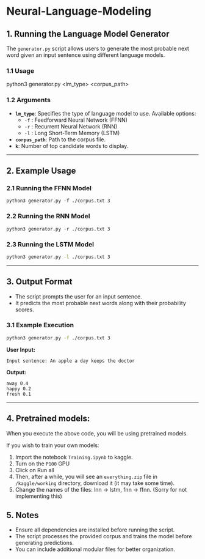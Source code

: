 # Neural-Language-Modeling

## 1. Running the Language Model Generator

The `generator.py` script allows users to generate the most probable next word given an input sentence using different language models.

### 1.1 Usage

python3 generator.py <lm_type> <corpus_path> 

### 1.2 Arguments
- **`lm_type`**: Specifies the type of language model to use. Available options:
  - `-f` : Feedforward Neural Network (FFNN)
  - `-r` : Recurrent Neural Network (RNN)
  - `-l` : Long Short-Term Memory (LSTM)
- **`corpus_path`**: Path to the corpus file.
- **`k`**: Number of top candidate words to display.

---

## 2. Example Usage

### 2.1 Running the FFNN Model
```
python3 generator.py -f ./corpus.txt 3
```
### 2.2 Running the RNN Model
```
python3 generator.py -r ./corpus.txt 3
```
### 2.3 Running the LSTM Model

```bash
python3 generator.py -l ./corpus.txt 3
```
---

## 3. Output Format
- The script prompts the user for an input sentence.
- It predicts the most probable next words along with their probability scores.

### 3.1 Example Execution

```bash
python3 generator.py -f ./corpus.txt 3
```
**User Input:**
```
Input sentence: An apple a day keeps the doctor
```
**Output:**

```
away 0.4
happy 0.2
fresh 0.1
```
---

## 4. Pretrained models:

When you execute the above code, you will be using pretrained models.

If you wish to train your own models:  
1. Import the notebook ```Training.ipynb``` to kaggle.
2. Turn on the ```P100``` GPU 
3. Click on Run all
4. Then, after a while, you will see an ```everything.zip``` file in ```/kaggle/working``` directory, download it (it may take some time).
5. Change the names of the files: lnn -> lstm, fnn -> ffnn. (Sorry for not implementing this)

## 5. Notes
- Ensure all dependencies are installed before running the script.
- The script processes the provided corpus and trains the model before generating predictions.
- You can include additional modular files for better organization.